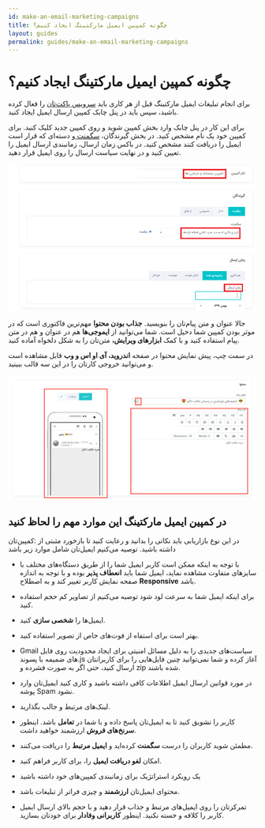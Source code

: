 ```yaml
---
id: make-an-email-marketing-campaigns
title: چگونه کمپین ایمیل مارکتینگ ایجاد کنیم؟
layout: guides
permalink: guides/make-an-email-marketing-campaigns
---
```


# چگونه کمپین ایمیل مارکتینگ ایجاد کنیم؟

برای انجام تبلیغات ایمیل مارکتینگ قبل از هر کاری باید [سرویس پاکت‌تان](https://doc.chabok.io/panel/settings.html#%D9%81%D8%B9%D8%A7%D9%84%D8%B3%D8%A7%D8%B2%DB%8C-%D8%AF%D8%B1%DA%AF%D8%A7%D9%87-%D8%A7%D8%B1%D8%B3%D8%A7%D9%84-%D8%A7%DB%8C%D9%85%DB%8C%D9%84) را فعال کرده باشید، سپس باید در پنل چابک کمپین ارسال ایمیل ایجاد کنید.

برای این کار در پنل چابک وارد بخش کمپین شوید و روی کمپین جدید کلیک کنید. برای کمپین خود یک نام مشخص کنید. در بخش گیرندگان، [سگمنت ](https://doc.chabok.io/panel/segment.html)و دسته‌ای که قرار است ایمیل را دریافت کنند مشخص کنید. در باکس زمان ارسال، زمانبندی ارسال ایمیل را تعیین کنید و در نهایت سیاست ارسال را روی ایمیل قرار دهید.

![](/uploads/emailcampain-1.png)

حالا عنوان و متن پیام‌تان را بنویسید. **جذاب بودن محتوا** مهم‌ترین فاکتوری است که در موثر بودن کمپین شما دخیل است.  شما می‌توانید از **ایموجی‌ها** هم در عنوان و هم در متن پیام استفاده کنید و با کمک **ابزارهای ویرایش،** متن‌تان را به شکل دلخواه آماده کنید.

در سمت چپ، پیش نمایش محتوا در صفحه **اندروید، آی او اس و وب** قابل مشاهده است و می‌توانید خروجی کارتان را در این سه قالب ببینید.

![](/uploads/email-content.png)

## در کمپین ایمیل مارکتینگ این موارد مهم را لحاظ کنید

در این نوع بازاریابی باید نکاتی را بدانید و رعایت کنید تا بازخورد مثبتی از :کمپین‌تان داشته باشید. توصیه می‌کنیم ایمیل‌تان شامل موارد زیر باشد

* 	با توجه به اینکه ممکن است کاربر ایمیل شما را از طریق دستگاه‌های مختلف با سایز‌های متفاوت مشاهده نماید، ایمیل شما باید **انعطاف پذیر** بوده و با توجه به اندازه صفحه نمایش کاربر تغییر کند و به اصطلاح **Responsive** باشد.
* 	برای اینکه ایمیل شما به سرعت لود شود توصیه می‌کنیم از تصاویر کم حجم استفاده کنید.
* 	ایمیل‌ها را **شخصی سازی** کنید.
* 	بهتر است برای استفاه از فوت‌های خاص از تصویر استفاده کنید.
* 	Gmail  سیاست‌های جدیدی را به دلیل مسائل امنیتی برای ایجاد محدودیت روی فایل های ضمیمه با پسوند.js  آغاز کرده و شما نمی‌توانید چنین فایل‌هایی را برای کاربرانتان ارسال کنید، حتی اگر به صورت فشرده و zip شده باشند.
* 	در مورد قوانین ارسال ایمیل اطلاعات کافی داشته باشید و کاری کنید ایمیل‌تان وارد پوشه Spam نشود.
* 	لینک‌های مرتبط و جالب بگذارید.
* 	کاربر را تشویق کنید تا به ایمیل‌تان پاسخ داده و با شما در **تعامل** باشد. اینطور **سرنخ‌های فروش** ارزشمند خواهید داشت.
* 	مطمئن شوید کاربران را درست **سگمنت** کرده‌اید و **ایمیل مرتبط** را دریافت می‌کنند.
* 	امکان **لغو دریافت ایمیل** را، برای کاربر فراهم کنید.
* 	یک رویکرد استراتژیک برای زمانبندی کمپین‌های خود داشته باشید
* 	محتوای ایمیل‌تان **ارزشمند** و چیزی فراتر از تبلیغات باشد.


* تمرکزتان را روی ایمیل‌های مرتبط و جذاب قرار دهید و با حجم بالای ارسال ایمیل کاربر را کلافه و خسته نکنید. اینطور **کاربرانی وفادار** برای خودتان بسازید.
